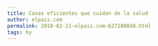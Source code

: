 ```yaml
---
title: Casas eficientes que cuidan de la salud
author: elpais.com
permalink: 2018-02-11-elpais.com-627280848.html
tags: hy
---
```


